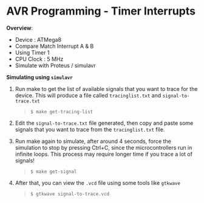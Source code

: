 # AVR Programming - Timer Interrupts

**Overview**:
- Device : ATMega8
- Compare Match Interrupt A & B
- Using Timer 1
- CPU Clock : 5 MHz
- Simulate with Proteus / simulavr

**Simulating using `simulavr`**
1. Run make to get the list of available signals that you want to trace for the device. This will produce a file called `tracinglist.txt` and `signal-to-trace.txt`
    
    >`$ make get-tracing-list`
    
2. Edit the `signal-to-trace.txt` file generated, then copy and paste some signals that you want to trace from the `tracinglist.txt` file.

3. Run make again to simulate, after around 4 seconds, force the simulation to stop by pressing Ctrl+C, since the microcontrollers run in infinite loops. This process may require longer time if you trace a lot of signals!
    
    >`$ make get-signal`

4. After that, you can view the `.vcd` file using some tools like `gtkwave`
    
    >`$ gtkwave signal-to-trace.vcd`
